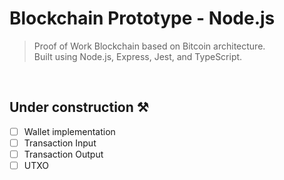 # Blockchain Prototype - Node.js
> Proof of Work Blockchain based on Bitcoin architecture. <br>
> Built using Node.js, Express, Jest, and TypeScript.

<br>

## Under construction ⚒️
- [ ] Wallet implementation
- [ ] Transaction Input
- [ ] Transaction Output
- [ ] UTXO
